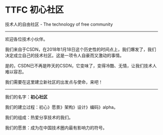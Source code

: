 # TTFC 初心社区

技术人的自由社区 - The technology of free community 

----

欢迎各位技术小伙伴。

我们来自于CSDN，在2018年1月18日这个历史性的时间点上，我们爆发了，我们决定成立自己的技术社区。这是一项令人自豪而又激动的事情。

是的，CSDN已不再是昨天的CSDN，它变味了，变得冷酷、无情，让我们技术人难以容忍。

我们需要在这里建立新社区的出发点与使命，来吧！

----

我们的名字：**初心社区**

我们的建立过程：初心》愿景》架构》设计》编码》alpha。

我们的组成：热爱分享技术的我们。

我们的愿景：成为在中国技术圈内最有影响力的符号。

